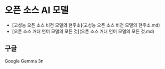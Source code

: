 # 오픈 소스 AI 모델



- [고성능 오픈 소스 비전 모델의 현주소](고성능 오픈 소스 비전 모델의 현주소.md)
- [오픈 소스 거대 언어 모델의 모든 것](오픈 소스 거대 언어 모델의 모든 것.md)


## 구글

Google Gemma 3n

